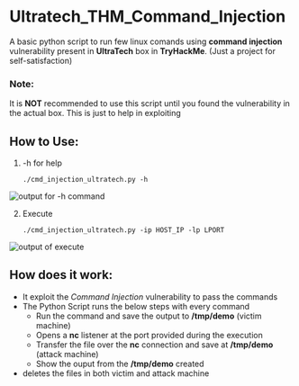 # Ultratech_THM_Command_Injection
A basic python script to run few linux comands using **command injection** vulnerability present in **UltraTech** box in **TryHackMe**.
(Just a project for self-satisfaction)

### Note:
It is **NOT** recommended to use this script until you found the vulnerability in the actual box. This is just to help in exploiting

## How to Use:
1. -h for help

       ./cmd_injection_ultratech.py -h
   
  ![output for -h command](https://github.com/SysG0ne/Ultratech_THM_Command_Injection/assets/155179084/50feb79d-46ca-4cec-9667-7b489af95a36)

2. Execute

       ./cmd_injection_ultratech.py -ip HOST_IP -lp LPORT

  ![output of execute](https://github.com/SysG0ne/Ultratech_THM_Command_Injection/assets/155179084/17874ed9-f5fe-4152-bfc8-758b0cdf5169)


## How does it work:
- It exploit the *Command Injection* vulnerability to pass the commands
- The Python Script runs the below steps with every command
    - Run the command and save the output to **/tmp/demo** (victim machine)
    - Opens a **nc** listener at the port provided during the execution
    - Transfer the file over the **nc** connection and save at **/tmp/demo** (attack machine)
    - Show the ouput from the **/tmp/demo** created
- deletes the files in both victim and attack machine
